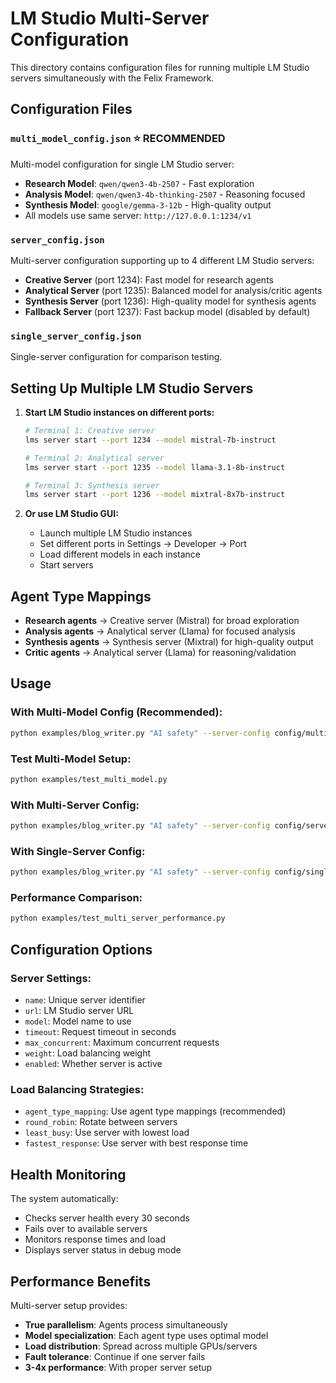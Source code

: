 # LM Studio Multi-Server Configuration

This directory contains configuration files for running multiple LM Studio servers simultaneously with the Felix Framework.

## Configuration Files

### `multi_model_config.json` ⭐ **RECOMMENDED**
Multi-model configuration for single LM Studio server:
- **Research Model**: `qwen/qwen3-4b-2507` - Fast exploration
- **Analysis Model**: `qwen/qwen3-4b-thinking-2507` - Reasoning focused
- **Synthesis Model**: `google/gemma-3-12b` - High-quality output
- All models use same server: `http://127.0.0.1:1234/v1`

### `server_config.json`
Multi-server configuration supporting up to 4 different LM Studio servers:
- **Creative Server** (port 1234): Fast model for research agents
- **Analytical Server** (port 1235): Balanced model for analysis/critic agents  
- **Synthesis Server** (port 1236): High-quality model for synthesis agents
- **Fallback Server** (port 1237): Fast backup model (disabled by default)

### `single_server_config.json`
Single-server configuration for comparison testing.

## Setting Up Multiple LM Studio Servers

1. **Start LM Studio instances on different ports:**
   ```bash
   # Terminal 1: Creative server
   lms server start --port 1234 --model mistral-7b-instruct
   
   # Terminal 2: Analytical server  
   lms server start --port 1235 --model llama-3.1-8b-instruct
   
   # Terminal 3: Synthesis server
   lms server start --port 1236 --model mixtral-8x7b-instruct
   ```

2. **Or use LM Studio GUI:**
   - Launch multiple LM Studio instances
   - Set different ports in Settings → Developer → Port
   - Load different models in each instance
   - Start servers

## Agent Type Mappings

- **Research agents** → Creative server (Mistral) for broad exploration
- **Analysis agents** → Analytical server (Llama) for focused analysis  
- **Synthesis agents** → Synthesis server (Mixtral) for high-quality output
- **Critic agents** → Analytical server (Llama) for reasoning/validation

## Usage

### With Multi-Model Config (Recommended):
```bash
python examples/blog_writer.py "AI safety" --server-config config/multi_model_config.json --debug
```

### Test Multi-Model Setup:
```bash
python examples/test_multi_model.py
```

### With Multi-Server Config:
```bash
python examples/blog_writer.py "AI safety" --server-config config/server_config.json --debug
```

### With Single-Server Config:
```bash
python examples/blog_writer.py "AI safety" --server-config config/single_server_config.json --debug
```

### Performance Comparison:
```bash
python examples/test_multi_server_performance.py
```

## Configuration Options

### Server Settings:
- `name`: Unique server identifier
- `url`: LM Studio server URL
- `model`: Model name to use
- `timeout`: Request timeout in seconds
- `max_concurrent`: Maximum concurrent requests
- `weight`: Load balancing weight
- `enabled`: Whether server is active

### Load Balancing Strategies:
- `agent_type_mapping`: Use agent type mappings (recommended)
- `round_robin`: Rotate between servers
- `least_busy`: Use server with lowest load
- `fastest_response`: Use server with best response time

## Health Monitoring

The system automatically:
- Checks server health every 30 seconds
- Fails over to available servers
- Monitors response times and load
- Displays server status in debug mode

## Performance Benefits

Multi-server setup provides:
- **True parallelism**: Agents process simultaneously
- **Model specialization**: Each agent type uses optimal model
- **Load distribution**: Spread across multiple GPUs/servers
- **Fault tolerance**: Continue if one server fails
- **3-4x performance**: With proper server setup